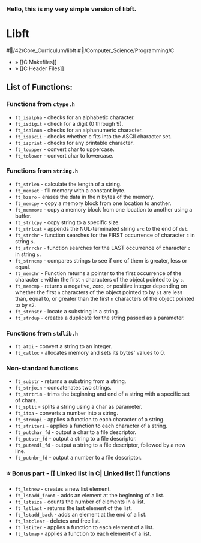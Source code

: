 ### Hello, this is my very simple version of libft.
# Libft
#💾/42/Core_Curriculum/libft #📝/Computer_Science/Programming/C
- »  [[C Makefiles]]
- »  [[C Header Files]]

## List of Functions:
### Functions from `ctype.h`
- `ft_isalpha` - checks for an alphabetic character.
- `ft_isdigit` - check for a digit (0 through 9).
- `ft_isalnum` - checks for an alphanumeric character.
- `ft_isascii` - checks whether c fits into the ASCII character set.
- `ft_isprint` - checks for any printable character.
- `ft_toupper` - convert char to uppercase.
- `ft_tolower` - convert char to lowercase.

### Functions from `string.h`
- `ft_strlen` - calculate the length of a string.
- `ft_memset` - fill memory with a constant byte.
- `ft_bzero` - erases the data in the n bytes of the memory.
- `ft_memcpy` - copy a memory block from one location to another.
- `ft_memmove` - copy a memory block from one location to another using a buffer.
- `ft_strlcpy` - copy string to a specific size.
- `ft_strlcat` - appends the NUL-terminated string `src` to the end of `dst`.
- `ft_strchr` - function searches for the FIRST occurrence of character `c` in string `s`.
- `ft_strrchr` - function searches for the LAST occurrence of character `c` in string `s`.
- `ft_strncmp` - compares strings to see if one of them is greater, less or equal.
- `ft_memchr` - Function returns a pointer to the first occurrence of the character `c` within the first `n` characters of the object pointed to by `s`.
- `ft_memcmp` - returns a negative, zero, or positive integer depending on whether the first `n` characters of the object pointed to by `s1` are less than, equal to, or greater than the first `n` characters of the object pointed to by `s2`.
- `ft_strnstr` - locate a substring in a string.
- `ft_strdup` - creates a duplicate for the string passed as a parameter.

### Functions from `stdlib.h`
- `ft_atoi` - convert a string to an integer.
- `ft_calloc` - allocates memory and sets its bytes' values to 0.

### Non-standard functions
- `ft_substr` - returns a substring from a string.
- `ft_strjoin` - concatenates two strings.
- `ft_strtrim` - trims the beginning and end of a string with a specific set of chars.
- `ft_split` - splits a string using a char as parameter.
- `ft_itoa` - converts a number into a string.
- `ft_strmapi` - applies a function to each character of a string.
- `ft_striteri` - applies a function to each character of a string.
- `ft_putchar_fd` - output a char to a file descriptor.
- `ft_putstr_fd` - output a string to a file descriptor.
- `ft_putendl_fd` - output a string to a file descriptor, followed by a new line.
- `ft_putnbr_fd` - output a number to a file descriptor.

### ⭐ Bonus part - [[ Linked list in C| Linked list ]] functions
- `ft_lstnew` - creates a new list element.
- `ft_lstadd_front` - adds an element at the beginning of a list.
- `ft_lstsize` - counts the number of elements in a list.
- `ft_lstlast` - returns the last element of the list.
- `ft_lstadd_back` - adds an element at the end of a list.
- `ft_lstclear`  - deletes and free list.
- `ft_lstiter` - applies a function to each element of a list.
- `ft_lstmap` - applies a function to each element of a list. 